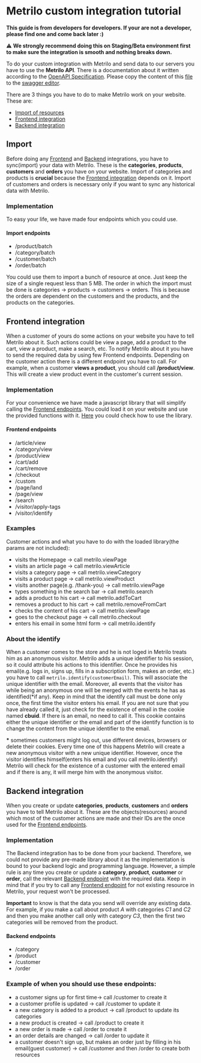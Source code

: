 

# Metrilo custom integration tutorial

**This guide is from developers for developers. If your are not a developer, please find one and come back later :)**

:warning: **We strongly recommend doing this on Staging/Beta environment first to make sure the integration is smooth and nothing breaks down.**


To do your custom integration with Metrilo and send data to our servers you have to use the **Metrilo API**. There is a documentation about it written according to the [OpenAPI Specification](https://swagger.io/docs/specification/about/). Please copy the content of this [file](metrilo_open_api_specification.yml) to the [swagger editor](https://editor.swagger.io/).

There are 3 things you have to do to make Metrilo work on your website. These are:
* [Import of resources](#import)
* [Frontend integration](#frontend-integration)
* [Backend integration](#backend-integration)

## Import
Before doing any [Frontend](#frontend-integration) and [Backend](#backend-integration) integrations, you have to sync(import) your data with Metrilo. These is the **categories**, **products**, **customers** and **orders** you have on your website. Import of categories and products is **crucial** because the [Frontend integration](#frontend-integration) depends on it. Import of customers and orders is necessary only if you want to sync any historical data with Metrilo.

### Implementation
To easy your life, we have made four endpoints which you could use.

#### Import endpoints
* /product/batch
* /category/batch
* /customer/batch
* /order/batch

You could use them to import a bunch of resource at once. Just keep the size of a single request less than 5 MB. The order in which the import must be done is categories -> products -> customers -> orders. This is because the orders are dependent on the customers and the products, and the products on the categories.


## Frontend integration
When a customer of yours do some actions on your website you have to tell Metrilo about it. Such actions could be view a page, add a product to the cart, view a product, make a search, etc. To notify Metrilo about it you have to send the required data by using few Frontend endpoints. Depending on the customer action there is a different endpoint you have to call. For example, when a customer **views a product**, you should call **/product/view**. This will create a view product event in the customer's current session.

### Implementation
For your convenience we have made a javascript library that will simplify calling the [Frontend endpoints](#frontend-endpoints). You could load it on your website and use the provided functions with it. [Here](frontend_integration_library.md) you could check how to use the library.

#### Frontend endpoints
* /article/view
* /category/view
* /product/view
* /cart/add
* /cart/remove
* /checkout
* /custom
* /page/land
* /page/view
* /search
* /visitor/apply-tags
* /visitor/identify

### Examples
Customer actions and what you have to do with the loaded library(the params are not included):
* visits the Homepage -> call metrilo.viewPage
* visits an article page -> call metrilo.viewArticle
* visits a category page -> call metrilo.viewCategory
* visits a product page -> call metrilo.viewProduct
* visits another page(e.g. /thank-you) -> call metrilo.viewPage
* types something in the search bar -> call metrilo.search
* adds a product to his cart -> call metrilo.addToCart
* removes a product to his cart -> call metrilo.removeFromCart
* checks the content of his cart -> call metrilo.viewPage
* goes to the checkout page -> call metrilo.checkout
* enters his email in some html form -> call metrilo.identify

### About the identify
When a customer comes to the store and he is not loged in Metrilo treats him as an anonymous visitor. Metrilo adds a unique identifier to his session, so it could attribute his actions to this identifier. Once he provides his email(e.g. logs in, signs up, fills in a subscription form, makes an order, etc.) you have to call ```metrilo.identify(customerEmail)```. This will associate the unique identifier with the email. Moreover, all events that the visitor has while being an anonymous one will be merged with the events he has as identified(*if any). Keep in mind that the identify call must be done only once, the first time the visitor enters his email. If you are not sure that you have already called it, just check for the existence of email in the cookie named **cbuid**. If there is an email, no need to call it. This cookie contains either the unique identifier or the email and part of the identify function is to change the content  from the unique identifier to the email.

**\*** sometimes customers might log out, use different devices, browsers or delete their cookies. Every time one of this happens Metrilo will create a new anonymous visitor with a new unique identifier. However, once the visitor identifies himself(enters his email and you call metrilo.identify) Metrilo will check for the existence of a customer with the entered email and if there is any, it will merge him with the anonymous visitor.


## Backend integration
When you create or update **categories**, **products**, **customers** and **orders** you have to tell Metrilo about it. These are the objects(resources) around which most of the customer actions are made and their IDs are the once used for the [Frontend endpoints](#frontend-endpoints).

### Implementation
The Backend integration has to be done from your backend. Therefore, we could not provide any pre-made library about it as the implementation is bound to your backend logic and programming language.
However, a simple rule is any time you create or update a **category**, **product**, **customer** or **order**, call the relevant [Backend endpoint](#backend-endpoints) with the required data. Keep in mind that if you try to call any [Frontend endpoint](#frontend-endpoints) for not existing resource in Metrilo, your request won't be processed.

**Important** to know is that the data you send will override any existing data. For example, if you make a call about product *A* with categories *C1* and *C2* and then you make another call only with category *C3*, then the first two categories will be removed from the product.

#### Backend endpoints

* /category
* /product
* /customer
* /order

### Example of when you should use these endpoints:
* a customer signs up for first time-> call /customer to create it
* a customer profile is updated -> call /customer to update it
* a new category is added to a product -> call /product to update its categories
* a new product is created -> call /product to create it
* a new order is made -> call /order to create it
* an order details are changed -> call /order to update it
* a customer doesn't sign up, but makes an order just by filling in his email(guest customer) -> call /customer and then /order to create both resources
